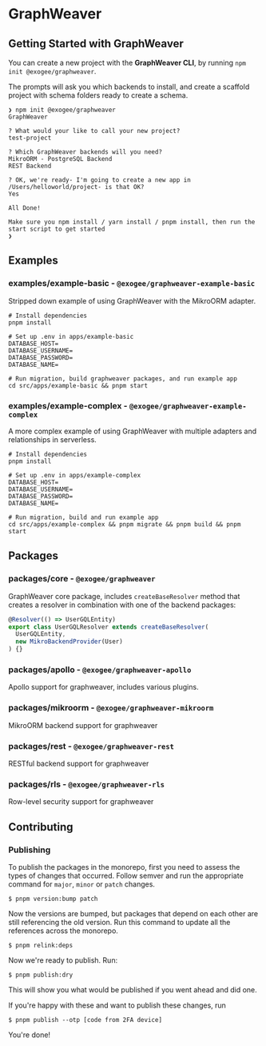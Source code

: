 # GraphWeaver

## Getting Started with GraphWeaver

You can create a new project with the **GraphWeaver CLI**, by running `npm init @exogee/graphweaver`.

The prompts will ask you which backends to install, and create a scaffold project with schema folders ready to create a schema.

```
❯ npm init @exogee/graphweaver
GraphWeaver

? What would your like to call your new project?
test-project

? Which GraphWeaver backends will you need?
MikroORM - PostgreSQL Backend
REST Backend

? OK, we're ready- I'm going to create a new app in /Users/helloworld/project- is that OK?
Yes

All Done!

Make sure you npm install / yarn install / pnpm install, then run the start script to get started
❯
```

## Examples

### examples/example-basic - `@exogee/graphweaver-example-basic`

Stripped down example of using GraphWeaver with the MikroORM adapter.

```
# Install dependencies
pnpm install

# Set up .env in apps/example-basic
DATABASE_HOST=
DATABASE_USERNAME=
DATABASE_PASSWORD=
DATABASE_NAME=

# Run migration, build graphweaver packages, and run example app
cd src/apps/example-basic && pnpm start
```

### examples/example-complex - `@exogee/graphweaver-example-complex`

A more complex example of using GraphWeaver with multiple adapters and relationships in serverless.

```
# Install dependencies
pnpm install

# Set up .env in apps/example-complex
DATABASE_HOST=
DATABASE_USERNAME=
DATABASE_PASSWORD=
DATABASE_NAME=

# Run migration, build and run example app
cd src/apps/example-complex && pnpm migrate && pnpm build && pnpm start
```

## Packages

### packages/core - `@exogee/graphweaver`

GraphWeaver core package, includes `createBaseResolver` method that creates a resolver in combination with one of the backend packages:

```typescript
@Resolver(() => UserGQLEntity)
export class UserGQLResolver extends createBaseResolver(
  UserGQLEntity,
  new MikroBackendProvider(User)
) {}
```

### packages/apollo - `@exogee/graphweaver-apollo`

Apollo support for graphweaver, includes various plugins.

### packages/mikroorm - `@exogee/graphweaver-mikroorm`

MikroORM backend support for graphweaver

### packages/rest - `@exogee/graphweaver-rest`

RESTful backend support for graphweaver

### packages/rls - `@exogee/graphweaver-rls`

Row-level security support for graphweaver

## Contributing

### Publishing

To publish the packages in the monorepo, first you need to assess the types of changes that occurred. Follow semver and run
the appropriate command for `major`, `minor` or `patch` changes.

```console
$ pnpm version:bump patch
```

Now the versions are bumped, but packages that depend on each other are still referencing the old version. Run this command
to update all the references across the monorepo.

```console
$ pnpm relink:deps
```

Now we're ready to publish. Run:

```console
$ pnpm publish:dry
```

This will show you what would be published if you went ahead and did one.

If you're happy with these and want to publish these changes, run

```console
$ pnpm publish --otp [code from 2FA device]
```

You're done!
